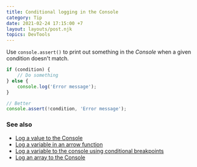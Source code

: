 ```yaml
---
title: Conditional logging in the Console
category: Tip
date: 2021-02-24 17:15:00 +7
layout: layouts/post.njk
topics: DevTools
---
```


Use `console.assert()` to print out something in the _Console_ when a given condition doesn't match.

```js
if (condition) {
    // Do something
} else {
    console.log('Error message');
}

// Better
console.assert(!condition, 'Error message');
```

### See also

-   [Log a value to the Console](/log-a-value-to-the-console.html)
-   [Log a variable in an arrow function](/log-a-variable-in-an-arrow-function.html)
-   [Log a variable to the console using conditional breakpoints](/log-a-variable-to-the-console-using-conditional-breakpoints.html)
-   [Log an array to the Console](/log-an-array-to-the-console.html)
